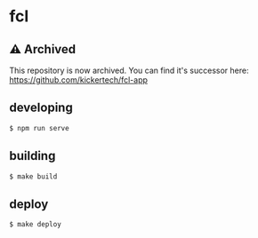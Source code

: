 # fcl

## ⚠️ Archived
This repository is now archived. You can find it's successor here: https://github.com/kickertech/fcl-app 

## developing
```bash
$ npm run serve
```

## building

```bash
$ make build
```

## deploy

```bash
$ make deploy
```
